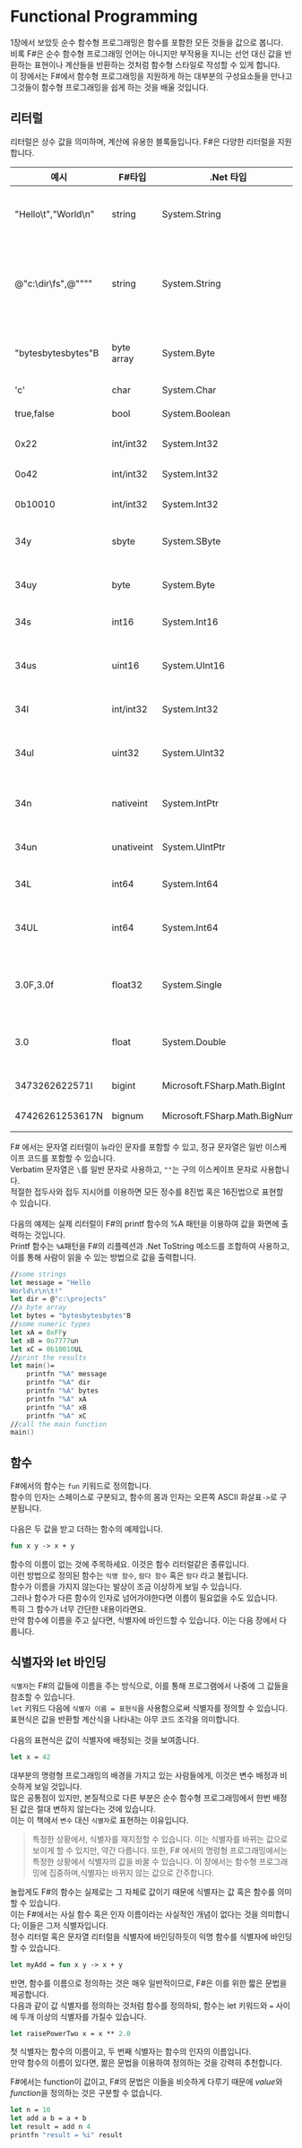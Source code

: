 # Functional Programming

1장에서 보았듯 순수 함수형 프로그래밍은 함수를 포함한 모든 것들을 값으로 봅니다.\
비록 F#은 순수 함수형 프로그래밍 언어는 아니지만 부작용을 지니는 선언 대신 값을 반환하는 표현이나 계산들을 반환하는 것처럼 함수형 스타일로 작성할 수 있게 합니다.\
이 장에서는 F#에서 함수형 프로그래밍을 지원하게 하는 대부분의 구성요소들을 만나고 그것들이 함수형 프로그래밍을 쉽게 하는 것을 배울 것입니다.

## 리터럴

리터럴은 상수 값을 의미하며, 계산에 유용한 블록들입니다. F#은 다양한 리터럴을 지원합니다.

|예시|F#타입|.Net 타입|설명|
|---|---|---|---|
|"Hello\t","World\n"|string|System.String|이스케이프 문자(\)를 포함한 문자열입니다|
|@"c:\dir\fs",@""""|string|System.String|축자(verbatim) 문자열입니다. (\)는 일반 문자로 취급됩니다|
|"bytesbytesbytes"B|byte array|System.Byte|바이트 배열로 저장될 문자열입니다|
|'c'|char|System.Char|문자입니다|
|true,false|bool|System.Boolean|불리언 값입니다|
|0x22|int/int32|System.Int32|16진수 정수입니다|
|0o42|int/int32|System.Int32|8진수 정수입니다|
|0b10010|int/int32|System.Int32|2진수 정수입니다|
|34y|sbyte|System.SByte|부호를 가진 바이트입니다|
|34uy|byte|System.Byte|부호를 가지지 않는 바이트입니다|
|34s|int16|System.Int16|16비트 정수입니다|
|34us|uint16|System.UInt16|부호를 가지지 않는 16비트 정수입니다|
|34l|int/int32|System.Int32|32비트 정수입니다|
|34ul|uint32|System.UInt32|부호를 가지지 않는 32비트 정수입니다|
|34n|nativeint|System.IntPtr|네이티브 크기를 가지는 정수입니다|
|34un|unativeint|System.UIntPtr|네이티브 크기를 가지는 정수입니다|
|34L|int64|System.Int64|32비트 정수입니다|
|34UL|int64|System.Int64|부호를 가지지 않는 32비트 정수입니다|
|3.0F,3.0f|float32|System.Single|IEEE 32비트 부동소수점 실수입니다|
|3.0|float|System.Double|IEEE 64비트 부동소수점 실수입니다|
|3473262622571I|bigint|Microsoft.FSharp.Math.BigInt|임의의 큰 정수입니다|
|47426261253617N|bignum|Microsoft.FSharp.Math.BigNum|임의의 큰 수입니다|

F# 에서는 문자열 리터럴이 뉴라인 문자를 포함할 수 있고, 정규 문자열은 일반 이스케이프 코드를 포함할 수 있습니다.\
Verbatim 문자열은 `\`를 일반 문자로 사용하고, `""`는 구의 이스케이프 문자로 사용합니다.\
적절한 접두사와 접두 지시어를 이용하면 모든 정수를 8진법 혹은 16진법으로 표현할 수 있습니다.\
\
다음의 예제는 실제 리터럴이 F#의 printf 함수의 %A 패턴을 이용하여 값을 화면에 출력하는 것입니다.\
Printf 함수는 `%A`패턴을 F#의 리플렉션과 .Net ToString 메소드를 조합하여 사용하고, 이를 통해 사람이 읽을 수 있는 방법으로 값을 출력합니다.

```Fsharp
//some strings
let message = "Hello
World\r\n\t!"
let dir = @"c:\projects"
//a byte array
let bytes = "bytesbytesbytes"B
//some numeric types
let xA = 0xFFy
let xB = 0o7777un
let xC = 0b10010UL
//print the results
let main()=
    printfn "%A" message
    printfn "%A" dir
    printfn "%A" bytes
    printfn "%A" xA
    printfn "%A" xB
    printfn "%A" xC
//call the main function
main()
```

## 함수
F#에서의 함수는 `fun` 키워드로 정의합니다.\
함수의 인자는 스페이스로 구분되고, 함수의 몸과 인자는 오른쪽 ASCII 화살표`->`로 구분됩니다.\
\
다음은 두 값을 받고 더하는 함수의 예제입니다.

```fsharp
fun x y -> x + y
```

함수의 이름이 없는 것에 주목하세요. 이것은 함수 리터럴같은 종류입니다.\
이런 방법으로 정의된 함수는 `익명 함수`, `람다 함수` 혹은 `람다` 라고 불립니다.\
함수가 이름을 가지지 않는다는 발상이 조금 이상하게 보일 수 있습니다.\
그러나 함수가 다른 함수의 인자로 넘어가야한다면 이름이 필요없을 수도 있습니다.\
특히 그 함수가 너무 간단한 내용이라면요.\
만약 함수에 이름을 주고 싶다면, 식별자에 바인드할 수 있습니다. 이는 다음 장에서 다룹니다.

## 식별자와 let 바인딩
`식별자`는 F#의 값들에 이름을 주는 방식으로, 이를 통해 프로그램에서 나중에 그 값들을 참조할 수 있습니다.\
`let` 키워드 다음에 `식별자 이름 = 표현식`을 사용함으로써 식별자를 정의할 수 있습니다.\
표현식은 값을 반환할 계산식을 나타내는 아무 코드 조각을 의미합니다.\
\
다음의 표현식은 값이 식별자에 배정되는 것을 보여줍니다.

```fsharp
let x = 42
```

대부분의 명령형 프로그래밍의 배경을 가지고 있는 사람들에게, 이것은 변수 배정과 비슷하게 보일 것입니다.\
많은 공통점이 있지만, 본질적으로 다른 부분은 순수 함수형 프로그래밍에서 한번 배정된 값은 절대 변하지 않는다는 것에 있습니다.\
이는 이 책에서 `변수` 대신 `식별자`로 표현하는 이유입니다.

> 특정한 상황에서, 식별자를 재지정할 수 있습니다. 이는 식별자를 바뀌는 값으로 보이게 할 수 있지만, 약간 다릅니다. 또한, F# 에서의 명령형 프로그래밍에서는 특정한 상황에서 식별자의 값을 바꿀 수 있습니다. 이 장에서는 함수형 프로그래밍에 집중하며,식별자는 바뀌지 않는 값으로 간주합니다.

놀랍게도 F#의 함수는 실제로는 그 자체로 값이기 때문에 식별자는 값 혹은 함수를 의미할 수 있습니다.\
이는 F#에서는 사실 함수 혹은 인자 이름이라는 사실적인 개념이 없다는 것을 의미합니다; 이들은 그저 식별자입니다.\
정수 리터럴 혹은 문자열 리터럴을 식별자에 바인딩하듯이 익명 함수를 식별자에 바인딩 할 수 있습니다.

```fsharp
let myAdd = fun x y -> x + y
```

반면, 함수를 이름으로 정의하는 것은 매우 일반적이므로, F#은 이를 위한 짧은 문법을 제공합니다.\
다음과 같이 값 식별자를 정의하는 것처럼 함수를 정의하되, 함수는 let 키워드와 `=` 사이에 두개 이상의 식별자를 가질수 있습니다.

```fsharp 
let raisePowerTwo x = x ** 2.0
```

첫 식별자는 함수의 이름이고, 두 번째 식별자는 함수의 인자의 이름입니다.\
만약 함수의 이름이 있다면, 짦은 문법을 이용하여 정의하는 것을 강력히 추천합니다.

F#에서는 function이 값이고, F#의 문법은 이들을 비슷하게 다루기 때문에 *value*와 *function*을 정의하는 것은 구분할 수 없습니다.

```fsharp
let n = 10
let add a b = a + b
let result = add n 4
printfn "result = %i" result
```

